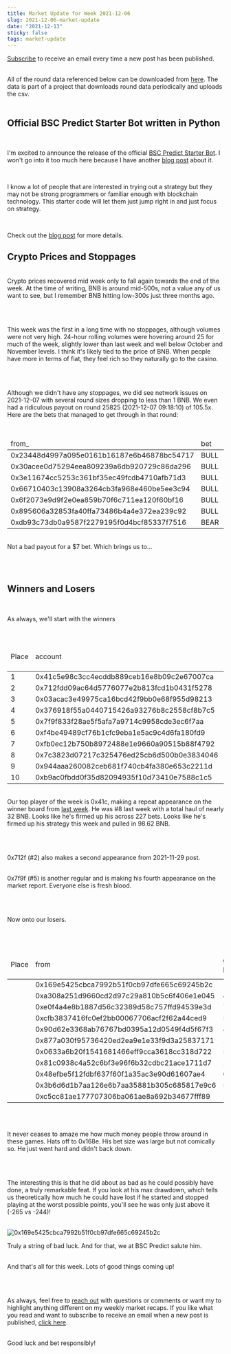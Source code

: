 ```yaml
---
title: Market Update for Week 2021-12-06
slug: 2021-12-06-market-update
date: "2021-12-13"
sticky: false
tags: market-update
---
```


<a class="underline" href="https://forms.zohopublic.com/contact631/form/BSCPredictMailingList/formperma/FfjprXQKPkAZNTCcpdNfWQfMlHQvkuBkPvEldZqsUWs">Subscribe</a> to receive an email every time a new post has been published.

<br/>
All of the round data referenced below can be downloaded from <a class="underline" href="https://github.com/bsc-predict/bsc-predict-updater/tree/master/data/v2/main">here</a>. The data is part of a project that downloads round data periodically and uploads the csv.
<br/><br/>

<h2 class="text-2xl underline">Official BSC Predict Starter Bot written in Python</h2>

<br/>

I'm excited to announce the release of the official <a href="https://github.com/bsc-predict/bsc-predict-bot" class="underline">BSC Predict Starter Bot</a>. I won't go into it too much here because I have another <a class="underline" href="https://www.bscpredict.com/blog/2021-12-12">blog post</a> about it.

<br/>

I know a lot of people that are interested in trying out a strategy but they may not be strong programmers or familiar enough with blockchain technology. This starter code will let them just jump right in and just focus on strategy.

<br/>

Check out the <a class="underline" href="https://www.bscpredict.com/blog/2021-12-12">blog post</a> for more details.
<br/>
<div class="divider"></div>

<h2 class="text-2xl underline">Crypto Prices and Stoppages</h2>

<br/>
Crypto prices recovered mid week only to fall again towards the end of the week. At the time of writing, BNB is around mid-500s, not a value any of us want to see, but I remember BNB hitting low-300s just three months ago.

<br/><br/>

This week was the first in a long time with no stoppages, although volumes were not very high. 24-hour rolling volumes were hovering around 25 for much of the week, slightly lower than last week and well below October and November levels. I think it's likely tied to the price of BNB. When people have more in terms of fiat, they feel rich so they naturally go to the casino.

<br/><br/>

Although we didn't have any stoppages, we did see network issues on 2021-12-07 with several round sizes dropping to less than 1 BNB. We even had a ridiculous payout on round 25825 (2021-12-07 09:18:10) of 105.5x. Here are the bets that managed to get through in that round:

<br/>

<table class="table">
  <thead>
    <tr>
      <td>from_</td> <td>bet</td> <td>value</td> <td>result</td>
    </tr>
  </thead>
  <tbody>
    <tr><td>0x23448d4997a095e0161b16187e6b46878bc54717</td><td>BULL</td><td>0.05</td><td>-0.05</td></tr>
    <tr><td>0x30acee0d75294eea809239a6db920729c86da296</td><td>BULL</td><td>0.05</td><td>-0.05</td></tr>
    <tr><td>0x3e11674cc5253c361bf35ec49fcdb4710afb71d3</td><td>BULL</td><td>1.184</td><td>-1.18</td></tr>
    <tr><td>0x66710403c13908a3264cb3fa968e460be5ee3c94</td><td>BULL</td><td>0.01</td><td>-0.01</td></tr>
    <tr><td>0x6f2073e9d9f2e0ea859b70f6c711ea120f60bf16</td><td>BULL</td><td>0.1</td><td>-0.1</td></tr>
    <tr><td>0x895606a32853fa40ffa73486b4a4e372ea239c92</td><td>BULL</td><td>0.005</td><td>-0.005</td></tr>
    <tr><td>0xdb93c73db0a9587f2279195f0d4bcf85337f7516</td><td>BEAR</td><td>0.013</td><td>	1.35</td></tr>
  </tbody>
</table>

<br/>
Not a bad payout for a $7 bet. Which brings us to...

<br/><br/>
<div class="divider"></div>

<h2 class="text-2xl underline">Winners and Losers</h2>

<br/>

As always, we'll start with the winners


<br/>

<table class="table w-screen">
  <thead>
    <tr><td>Place</td><td>account</td><td>games played</td><td>won</td><td>won USD</td><td>Winnings Even Money</td><td>Average bet size</td></tr>
  </thead>

  <tbody>
    <tr><td>1</td><td>0x41c5e98c3cc4ecddb889ceb16e8b09c2e67007ca</td><td>287</td><td>98.62</td><td>56,430.0</td><td>8.82</td><td>3.46</td></tr>
    <tr><td>2</td><td>0x712fdd09ac64d5776077e2b813fcd1b0431f5278</td><td>87</td><td>58.14</td><td>33,060.0</td><td>22.36</td><td>2.34</td></tr>
    <tr><td>3</td><td>0x03acac3e49975ca16bcd42f9bb0e68f955d98213</td><td>873</td><td>48.03</td><td>27,360.0</td><td>35.24</td><td>0.33</td></tr>
    <tr><td>4</td><td>0x376918f55a0440715426a93276b8c2558cf8b7c5</td><td>139</td><td>39.75</td><td>22,800.0</td><td>16.18</td><td>2.24</td></tr>
    <tr><td>5</td><td>0x7f9f833f28ae5f5afa7a9714c9958cde3ec6f7aa</td><td>719</td><td>39.28</td><td>22,230.0</td><td>20.04</td><td>1.47</td></tr>
    <tr><td>6</td><td>0xf4be49489cf76b1cfc9eba1e5ac9c4d6fa180fd9</td><td>1428</td><td>38.83</td><td>22,230.0</td><td>72.07</td><td>0.49</td></tr>
    <tr><td>7</td><td>0xfb0ec12b750b8972488e1e9660a90515b88f4792</td><td>901</td><td>29.83</td><td>17,100.0</td><td>61.63</td><td>0.42</td></tr>
    <tr><td>8</td><td>0x7c3823d07217c325476ed25cb6d500b0e3834046</td><td>106</td><td>25.63</td><td>14,820.0</td><td>6.98</td><td>1.65</td></tr>
    <tr><td>9</td><td>0x944aaa260082ceb681f740cb4fa380e653c2211d</td><td>28</td><td>23.22</td><td>13,110.0</td><td>9.22</td><td>1.24</td></tr>
    <tr><td>10</td><td>0xb9ac0fbdd0f35d82094935f10d73410e7588c1c5</td><td>160</td><td>22.09</td><td>12,540.0</td><td>16.2</td><td>0.92</td></tr>
  </tbody>
</table>

<br/>
Our top player of the week is 0x41c, making a repeat appearance on the winner board from <a class="underline" href="">last week</a>. He was #8 last week with a total haul of nearly 32 BNB. Looks like he's firmed up his across 227 bets. Looks like he's firmed up his strategy this week and pulled in 98.62 BNB.

<br/><br/>

0x712f (#2) also makes a second appearance from 2021-11-29 post.

<br/>
0x7f9f (#5) is another regular and is making his fourth appearance on the market report. Everyone else is fresh blood.

<br/><br/>

Now onto our losers.

<br/><br/>

<table class="table w-screen">
  <thead>
    <tr><td>Place</td><td>from</td><td>games played</td><td>won</td><td>won USD</td><td>Winnings Even Money</td><td>Average bet size</td></tr>
  </thead>
    <tbody>
      <tr><td></td><td>0x169e5425cbca7992b51f0cb97dfe665c69245b2c</td><td>151</td><td>-245.83</td><td>-140,220.0</td><td>-17.41</td><td>4.28</td></tr>
      <tr><td></td><td>0xa308a251d9660cd2d97c29a810b5c6f406e1e045</td><td>40</td><td>-68.2</td><td>-38,760.0</td><td>-5.37</td><td>6.06</td></tr>
      <tr><td></td><td>0xe0f4a4e8b1887d56c32389d58c757ffd94539e3d</td><td>72</td><td>-66.88</td><td>-38,190.0</td><td>-7.24</td><td>2.93</td></tr>
      <tr><td></td><td>0xcfb3837416fc0ef2bb00067706acf2f62a44ced9</td><td>55</td><td>-65.38</td><td>-37,050.0</td><td>-15.36</td><td>4.67</td></tr>
      <tr><td></td><td>0x90d62e3368ab76767bd0395a12d0549f4d5f67f3</td><td>45</td><td>-54.32</td><td>-30,780.0</td><td>-7.01</td><td>5.64</td></tr>
      <tr><td></td><td>0x877a030f95736420ed2ea9e1e33f9d3a25837171</td><td>130</td><td>-48.59</td><td>-27,930.0</td><td>-6.44</td><td>2.26</td></tr>
      <tr><td></td><td>0x0633a6b20f1541681466eff9cca3618cc318d722</td><td>58</td><td>-46.9</td><td>-26,790.0</td><td>-8.97</td><td>3.46</td></tr>
      <tr><td></td><td>0x81c0938c4a52c6bf3e96f6b32cdbc21ace1711d7</td><td>143</td><td>-44.45</td><td>-25,080.0</td><td>-34.42</td><td>1.2</td></tr>
      <tr><td></td><td>0x48efbe5f12fdbf637f60f1a35ac3e90d61607ae4</td><td>68</td><td>-44.44</td><td>-25,080.0</td><td>-9.38</td><td>4.12</td></tr>
      <tr><td></td><td>0x3b6d6d1b7aa126e6b7aa35881b305c685817e9c6</td><td>521</td><td>-42.97</td><td>-24,510.0</td><td>-13.6</td><td>2.15</td></tr>
      <tr><td></td><td>0xc5cc81ae177707306ba061ae8a692b34677fff89</td><td>174</td><td>-40.67</td><td>-23,370.0</td><td>-14.2</td><td>1.46</td></tr>
  </tbody>
</table>

<br/><br/>

It never ceases to amaze me how much money people throw around in these games. Hats off to 0x168e. His bet size was large but not comically so. He just went hard and didn't back down.


<br/><br/>

The interesting this is that he did about as bad as he could possibly have done, a truly remarkable feat. If you look at his max drawdown, which tells us theoretically how much he could have lost if he started and stopped playing at the worst possible points, you'll see he was only just above it (-265 vs -244)!

<br/>

<img src="https://i.imgur.com/Elgzo4M.png" alt="0x169e5425cbca7992b51f0cb97dfe665c69245b2c">

<br/>

Truly a string of bad luck. And for that, we at BSC Predict salute him.

<div class="divider"></div>

<br/>
And that's all for this week. Lots of good things coming up!

<br/><br/>

As always, feel free to <a class="underline" href="mailto:contact@bscpredict.com">reach out</a> with questions or comments or want my to highlight anything different on my weekly market recaps. If you like what you read and want to subscribe to receive an email when a new post is published, <a class="underline" href="https://forms.zoho.com/contact631/form/BSCPredictMailingList">click here</a>.
<br/><br/>

Good luck and bet responsibly!

